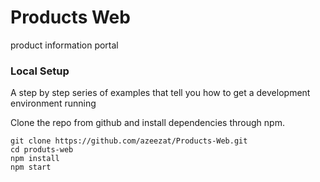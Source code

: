 # Products Web

product information portal

### Local Setup

A step by step series of examples that tell you how to get a development environment running

Clone the repo from github and install dependencies through npm.

```
git clone https://github.com/azeezat/Products-Web.git
cd produts-web
npm install
npm start
```
